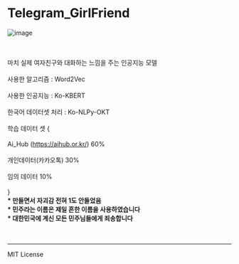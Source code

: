 # Telegram_GirlFriend

![image](https://user-images.githubusercontent.com/101767824/170328050-f61afba7-361b-40bc-b17b-e0e16435fa15.png)

<br></br>
마치 실제 여자친구와 대화하는 느낌을 주는 인공지능 모델
<br></br>
사용한 알고리즘 : Word2Vec <br></br>
사용한 인공지능 : Ko-KBERT <br></br>
한국어 데이터셋 처리 : Ko-NLPy-OKT <br></br>
학습 데이터 셋 { <br></br>
Ai_Hub (https://aihub.or.kr/) 60% <br></br>
개인데이터(카카오톡)               30% <br></br>
임의 데이터                      10% <br></br>
}<br>
<b> * 만들면서 자괴감 전혀 1도 안들었음 </b><br>
<b> * 민주라는 이름은 제일 흔한 이름을 사용하였습니다</b><br>
<b> * 대한민국에 계신 모든 민주님들에게 죄송합니다</b><br>
<br><br>
***
MIT License
